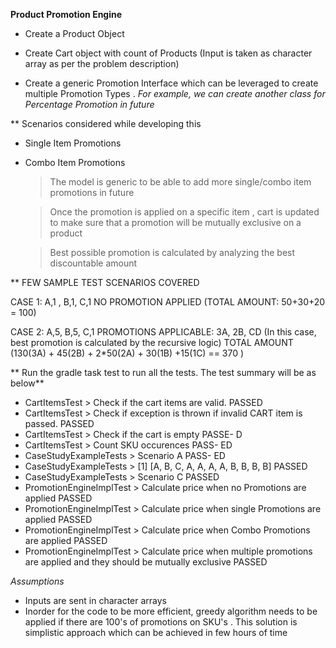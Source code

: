 **Product Promotion Engine**

 * Create a Product Object

 * Create Cart object with count of Products (Input is taken as character array as per the problem description)

 * Create a generic Promotion Interface which can be leveraged to create multiple Promotion Types . _For example, we can create another class
 for Percentage Promotion in future_
   

** Scenarios considered while developing this
  
  * Single Item Promotions 
  * Combo Item Promotions
     > The model is generic to be able to add more single/combo item promotions in future

     > Once the promotion is applied on a specific item , cart is updated to make sure that a promotion will be mutually
      exclusive on a product
    
     > Best possible promotion is calculated by analyzing the best discountable amount

** FEW SAMPLE TEST SCENARIOS COVERED
  
CASE 1: A,1 , 
        B,1,
        C,1
       NO PROMOTION APPLIED (TOTAL AMOUNT: 50+30+20 = 100)

CASE 2: A,5,
        B,5,
        C,1
        PROMOTIONS APPLICABLE: 3A, 2B, CD (In this case, best promotion is calculated by the recursive logic)
        TOTAL AMOUNT (130(3A) + 45(2B) + 2*50(2A) + 30(1B) +15(1C) == 370 )

** Run the gradle task test to run all the tests. The test summary will be as below**

 - CartItemsTest > Check if the cart items are valid. PASSED
 - CartItemsTest > Check if exception is thrown if invalid CART item is passed. PASSED
- CartItemsTest > Check if the cart is empty PASSE- D
- CartItemsTest > Count SKU occurences PASS- ED
- CaseStudyExampleTests > Scenario A PASS- ED
- CaseStudyExampleTests > [1] [A, B, C, A, A, A, A, B, B, B, B] PASSED
- CaseStudyExampleTests > Scenario C PASSED
- PromotionEngineImplTest > Calculate price when no Promotions are applied PASSED
- PromotionEngineImplTest > Calculate price when single Promotions are applied PASSED
- PromotionEngineImplTest > Calculate price when Combo Promotions are applied PASSED
- PromotionEngineImplTest > Calculate price when multiple promotions are applied and they should be mutually exclusive PASSED
  

_Assumptions_
 * Inputs are sent in character arrays
 * Inorder for the code to be more efficient, greedy algorithm needs to be applied if there are
   100's of promotions on SKU's . This solution is simplistic approach which can be achieved in few hours of time
 

 

 

